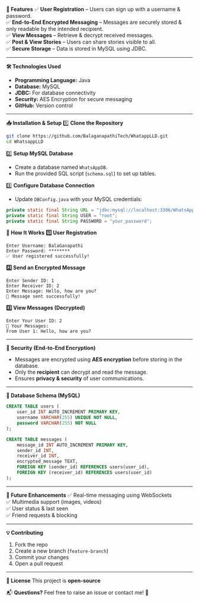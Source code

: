 **📌 Features**
✅ **User Registration** – Users can sign up with a username & password.  
✅ **End-to-End Encrypted Messaging** – Messages are securely stored & only readable by the intended recipient.  
✅ **View Messages** – Retrieve & decrypt received messages.  
✅ **Post & View Stories** – Users can share stories visible to all.  
✅ **Secure Storage** – Data is stored in MySQL using JDBC.

---

**🛠️ Technologies Used**
- **Programming Language:** Java  
- **Database:** MySQL  
- **JDBC:** For database connectivity  
- **Security:** AES Encryption for secure messaging  
- **GitHub:** Version control  

---

**📥 Installation & Setup**
1️⃣ **Clone the Repository**  
```bash
git clone https://github.com/BalaganapathiTech/WhatappLLD.git
cd WhatsappLLD
```
2️⃣ **Setup MySQL Database**
- Create a database named `WhatsAppDB`.
- Run the provided SQL script (`schema.sql`) to set up tables.

3️⃣ **Configure Database Connection**
- Update `DBConfig.java` with your MySQL credentials:
```java
private static final String URL = "jdbc:mysql://localhost:3306/WhatsAppDB";
private static final String USER = "root";
private static final String PASSWORD = "your_password";
```

**📌 How It Works**
**1️⃣ User Registration**
```plaintext
Enter Username: BalaGanapathi
Enter Password: ********
✅ User registered successfully!
```

**2️⃣ Send an Encrypted Message**
```plaintext
Enter Sender ID: 1
Enter Receiver ID: 2
Enter Message: Hello, how are you?
📩 Message sent successfully!
```

**3️⃣ View Messages (Decrypted)**
```plaintext
Enter Your User ID: 2
📩 Your Messages:
From User 1: Hello, how are you?
```

---

**🔐 Security (End-to-End Encryption)**
- Messages are encrypted using **AES encryption** before storing in the database.  
- Only the **recipient** can decrypt and read the message.  
- Ensures **privacy & security** of user communications.  

---

**📜 Database Schema (MySQL)**
```sql
CREATE TABLE users (
    user_id INT AUTO_INCREMENT PRIMARY KEY,
    username VARCHAR(255) UNIQUE NOT NULL,
    password VARCHAR(255) NOT NULL
);

CREATE TABLE messages (
    message_id INT AUTO_INCREMENT PRIMARY KEY,
    sender_id INT,
    receiver_id INT,
    encrypted_message TEXT,
    FOREIGN KEY (sender_id) REFERENCES users(user_id),
    FOREIGN KEY (receiver_id) REFERENCES users(user_id)
);
```

---

**📌 Future Enhancements**
✅ Real-time messaging using WebSockets  
✅ Multimedia support (images, videos)  
✅ User status & last seen  
✅ Friend requests & blocking  

---

**💡 Contributing**
1. Fork the repo  
2. Create a new branch (`feature-branch`)  
3. Commit your changes  
4. Open a pull request  

---

**📜 License**
This project is **open-source**

📬 **Questions?** Feel free to raise an issue or contact me! 🚀

